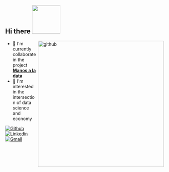 <h2> Hi there <img src="https://media.giphy.com/media/Wj7lNjMNDxSmc/giphy.gif" width="90" /></h2>  
 <img align="right" src="https://media.giphy.com/media/3owyp2SViuDIGh8YoM/giphy.gif" alt="github" width="400" height="400">


- 🤝 I'm currently collaborate in the project **[Manos a la data](https://github.com/manosaladata)**
- 🎯 I'm interested in the intersection of data science and economy


[![Github](https://img.shields.io/badge/-Github-000?style=flat&logo=Github&logoColor=white)](https://github.com/Jeanette2020)
[![Linkedin](https://img.shields.io/badge/-LinkedIn-blue?style=flat&logo=Linkedin&logoColor=white)](https://www.linkedin.com/in/jeanette-lucero-vivanco-cornelio-2739ba154/)
[![Gmail](https://img.shields.io/badge/-Gmail-c14438?style=flat&logo=Gmail&logoColor=white)](mailto:jeanettelvc10@gmail.com)

<!--
* 1 version
<a href="https://www.linkedin.com/in/jeanette-lucero-vivanco-cornelio-2739ba154/">
  <img align="left" alt="Jeanette's LinkdeIN" width="100px" src="https://img.shields.io/badge/linkedin-%230077B5.svg?&style=for-the-badge&logo=linkedin&logoColor=white" />
</a> 
  <img align="right" src="https://media.giphy.com/media/H1f1T0tKK4jEfNt6MG/giphy.gif" alt="github" width="40%" height="20%">

**Jeanette2020/Jeanette2020** is a ✨ _special_ ✨ repository because its `README.md` (this file) appears on your GitHub profile.

Here are some ideas to get you started:

- 🔭 I’m currently working on ...
- 🌱 I’m currently learning ...
- 👯 I’m looking to collaborate on ...
- 🤔 I’m looking for help with ...
- 💬 Ask me about ...
- 📫 How to reach me: ...
- 😄 Pronouns: ...
- ⚡ Fun fact: ...
-->
